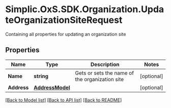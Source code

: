 # Simplic.OxS.SDK.Organization.UpdateOrganizationSiteRequest
Containing all properties for updating an organization site

## Properties

Name | Type | Description | Notes
------------ | ------------- | ------------- | -------------
**Name** | **string** | Gets or sets the name of the organization site | [optional] 
**Address** | [**AddressModel**](AddressModel.md) |  | [optional] 

[[Back to Model list]](../README.md#documentation-for-models) [[Back to API list]](../README.md#documentation-for-api-endpoints) [[Back to README]](../README.md)

